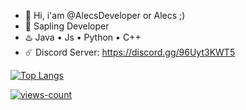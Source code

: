 
- 🐍  Hi, i'am @AlecsDeveloper or Alecs ;)
- 🌱  Sapling Developer
- ♨️  Java • Js • Python • C++
- ☄️  Discord Server: https://discord.gg/96Uyt3KWT5

[![Top Langs](https://github-readme-stats.vercel.app/api/top-langs/?username=AlecsDeveloper&layout=compact)](https://github.com/AlecsDeveloper) 
  
 [![views-count](https://komarev.com/ghpvc/?username=AlecsDeveloper&style=for-the-badge)](https://github.com/AlecsDeveloper)
